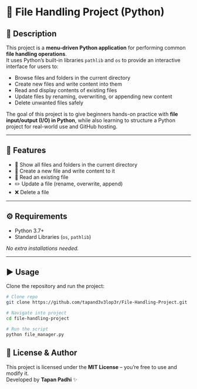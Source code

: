 # 📁 File Handling Project (Python)

## 📖 Description
This project is a **menu-driven Python application** for performing common **file handling operations**.  
It uses Python’s built-in libraries `pathlib` and `os` to provide an interactive interface for users to:

- Browse files and folders in the current directory  
- Create new files and write content into them  
- Read and display contents of existing files  
- Update files by renaming, overwriting, or appending new content  
- Delete unwanted files safely  

The goal of this project is to give beginners hands-on practice with **file input/output (I/O) in Python**, while also learning to structure a Python project for real-world use and GitHub hosting.

---

## 🚀 Features
- 📂 Show all files and folders in the current directory  
- 📝 Create a new file and write content to it  
- 📖 Read an existing file  
- ✏️ Update a file (rename, overwrite, append)  
- ❌ Delete a file  

---

## ⚙️ Requirements
- Python 3.7+
- Standard Libraries (`os`, `pathlib`)

_No extra installations needed._

---

## ▶️ Usage
Clone the repository and run the project:

```bash
# Clone repo
git clone https://github.com/tapand3v3lop3r/File-Handling-Project.git

# Navigate into project
cd file-handling-project

# Run the script
python file_manager.py
```

## 📜 License & Author
This project is licensed under the **MIT License** – you’re free to use and modify it.  
Developed by **Tapan Padhi** ✨
